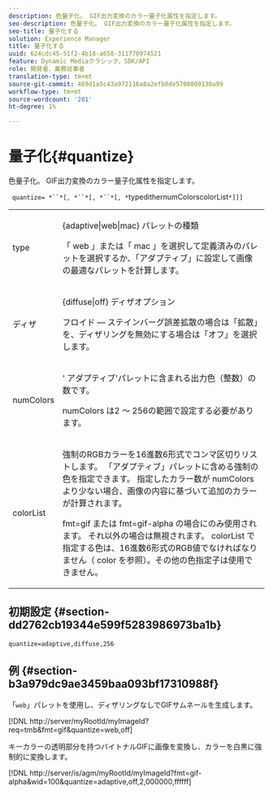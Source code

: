 ```yaml
---
description: 色量子化。 GIF出力変換のカラー量子化属性を指定します。
seo-description: 色量子化。 GIF出力変換のカラー量子化属性を指定します。
seo-title: 量子化する
solution: Experience Manager
title: 量子化する
uuid: 624cdc45-51f2-4b18-a658-311770974521
feature: Dynamic Mediaクラシック，SDK/API
role: 開発者、業務従事者
translation-type: tm+mt
source-git-commit: 469d1a5c43a972116a8a2efb0de5708800130a99
workflow-type: tm+mt
source-wordcount: '201'
ht-degree: 1%

---
```



# 量子化{#quantize}

色量子化。 GIF出力変換のカラー量子化属性を指定します。

` quantize= *``*[, *``*[, *``*[, *`typedithernumColorscolorList`*]]]`

<table id="simpletable_6BF155FCB8224E7EBFC8D8375AD26A71"> 
 <tr class="strow"> 
  <td class="stentry"> <p> <span class="codeph"> <span class="varname"> type </span> </span> </p> </td> 
  <td class="stentry"> <p> <span class="codeph"> {adaptive|web|mac} </span> パレットの種類 </p> <p>「<span class="codeph"> web </span>」または「<span class="codeph"> mac </span>」を選択して定義済みのパレットを選択するか、「<span class="codeph">アダプティブ</span>」に設定して画像の最適なパレットを計算します。 </p> </td> 
 </tr> 
 <tr class="strow"> 
  <td class="stentry"> <p> <span class="codeph"> <span class="varname"> ディザ  </span> </span> </p> </td> 
  <td class="stentry"> <p> <span class="codeph"> {diffuse|off} </span> ディザオプション </p> <p>フロイド — ステインバーグ誤差拡散の場合は「拡散」を、ディザリングを無効にする場合は「オフ」を選択します。 </p> </td> 
 </tr> 
 <tr class="strow"> 
  <td class="stentry"> <p> <span class="codeph"> <span class="varname"> numColors  </span> </span> </p> </td> 
  <td class="stentry"> <p>' <span class="codeph">アダプティブ</span>'パレットに含まれる出力色（整数）の数です。 </p> <p> <span class="codeph"> <span class="varname"> numColors </span> </span> は2 ～ 256の範囲で設定する必要があります。 </p> </td> 
 </tr> 
 <tr class="strow"> 
  <td class="stentry"> <p> <span class="codeph"> <span class="varname"> colorList  </span> </span> </p> </td> 
  <td class="stentry"> <p>強制のRGBカラーを16進数6形式でコンマ区切りリストします。 「<span class="codeph">アダプティブ</span>」パレットに含める強制の色を指定できます。 指定したカラー数が<span class="codeph"> numColors </span>より少ない場合、画像の内容に基づいて追加のカラーが計算されます。 </p> <p><span class="codeph"> fmt=gif </span>または<span class="codeph"> fmt=gif-alpha </span>の場合にのみ使用されます。 それ以外の場合は無視されます。 <span class="codeph"> <span class="varname"> colorList </span> </span>で指定する色は、16進数6形式のRGB値でなければなりません（<span class="codeph"> color </span>を参照）。その他の色指定子は使用できません。 </p> </td> 
 </tr> 
</table>

## 初期設定 {#section-dd2762cb19344e599f5283986973ba1b}

`quantize=adaptive,diffuse,256`

## 例 {#section-b3a979dc9ae3459baa093bf17310988f}

「`web`」パレットを使用し、ディザリングなしでGIFサムネールを生成します。

[!DNL http://server/myRootId/myImageId?req=tmb&fmt=gif&quantize=web,off]

キーカラーの透明部分を持つバイトナルGIFに画像を変換し、カラーを白黒に強制的に変換します。

[!DNL http://server/is/agm/myRootId/myImageId?fmt=gif-alpha&wid=100&quantize=adaptive,off,2,000000,ffffff]
